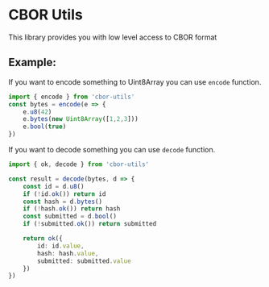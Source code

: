 # CBOR Utils

This library provides you with low level access to CBOR format

## Example:

If you want to encode something to Uint8Array you can use `encode` function.

```typescript
import { encode } from 'cbor-utils'
const bytes = encode(e => {
    e.u8(42)
    e.bytes(new Uint8Array([1,2,3]))
    e.bool(true)
})
```

If you want to decode something you can use `decode` function.


```typescript
import { ok, decode } from 'cbor-utils'

const result = decode(bytes, d => {
    const id = d.u8()
    if (!id.ok()) return id
    const hash = d.bytes()
    if (!hash.ok()) return hash
    const submitted = d.bool()
    if (!submitted.ok()) return submitted

    return ok({
        id: id.value,
        hash: hash.value,
        submitted: submitted.value
    })
})